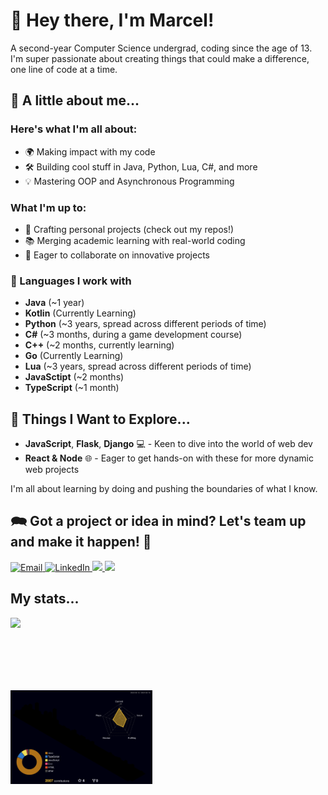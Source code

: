 # 👋 Hey there, I'm Marcel!

A second-year Computer Science undergrad, coding since the age of 13.
I'm super passionate about creating things that could make a difference, one line of code at a time.

## 💬 A little about me...

### Here's what I'm all about:
- 🌍 Making impact with my code
- 🛠️ Building cool stuff in Java, Python, Lua, C#, and more
- 💡 Mastering OOP and Asynchronous Programming

### What I'm up to:
- 🚀 Crafting personal projects (check out my repos!)
- 📚 Merging academic learning with real-world coding
- 🤝 Eager to collaborate on innovative projects

### 📘 Languages I work with

- **Java** (~1 year)
- **Kotlin** (Currently Learning)
- **Python** (~3 years, spread across different periods of time)
- **C#** (~3 months, during a game development course)
- **C++** (~2 months, currently learning)
- **Go** (Currently Learning)
- **Lua** (~3 years, spread across different periods of time)
- **JavaSctipt** (~2 months)
- **TypeScript** (~1 month)

## 🧭 Things I Want to Explore...
- **JavaScript**, **Flask**, **Django** 💻 - Keen to dive into the world of web dev
- **React & Node** 🌐 - Eager to get hands-on with these for more dynamic web projects

I'm all about learning by doing and pushing the boundaries of what I know.

## 🗪 Got a project or idea in mind? Let's team up and make it happen! 🌟
<a href="mailto:marcelbarlik@gmail.com">
  <img src="https://img.shields.io/badge/Email-%23EEEEFF.svg?logoColor=black&logo=gmail&style=for-the-badge" alt="Email">
</a>
<a href="https://www.linkedin.com/in/marcel-barlik-300b61184/">
  <img src="https://img.shields.io/badge/LinkedIn-%230E76A8.svg?logoColor=white&logo=linkedin&style=for-the-badge" alt="LinkedIn">
</a>
<a href="https://discordapp.com/users/172360122197082115">
  <img src="https://img.shields.io/badge/Discord-%237289DA.svg?logo=Discord&logoColor=white&style=for-the-badge">
</a>
<a href="https://www.reddit.com/user/Supermarcel10/">
  <img src="https://img.shields.io/badge/Reddit-%23FF4500.svg?logo=Reddit&logoColor=white&style=for-the-badge">
</a>

## My stats...

<a style="display:block; margin-bottom:2vh;" href="https://hits.seeyoufarm.com"><img src="https://hits.seeyoufarm.com/api/count/incr/badge.svg?url=https%3A%2F%2Fgithub.com%2FSupermarcel10%2F&count_bg=%2379C83D&title_bg=%23555555&icon=&icon_color=%23E7E7E7&title=Profile+Views+%28Today%2FAll+Time%29&edge_flat=false"/></a><br>
<img src="https://raw.githubusercontent.com/Supermarcel10/Supermarcel10/main/profile-3d-contrib/profile-night-rainbow.svg" alt="Commit_Stats" style="float: left;  width: 45%; max-height: 35%">
<!-- <img src="https://steam-stat.vercel.app/api?profileName=Supermarcel10" alt="Steam_Stats" style="float: left; width: 47%; max-height: 35%"> -->
